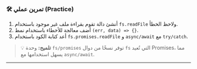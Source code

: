 ### 🛠️ تمرين عملي (Practice)
1.  أنشئ دالة تقوم بقراءة ملف غير موجود باستخدام `fs.readFile` ولاحظ الخطأ.
2.  أضف معالجة للأخطاء باستخدام نمط `(err, data) => {}`.
3.  أعد كتابة الكود باستخدام `fs.promises.readFile` و `async/await` مع `try/catch`.

> 💡 **تلميح:** وحدة `fs/promises` توفر نسخًا من دوال `fs` التي تُعيد Promises، مما يسهل استخدامها مع `async/await`.

***

